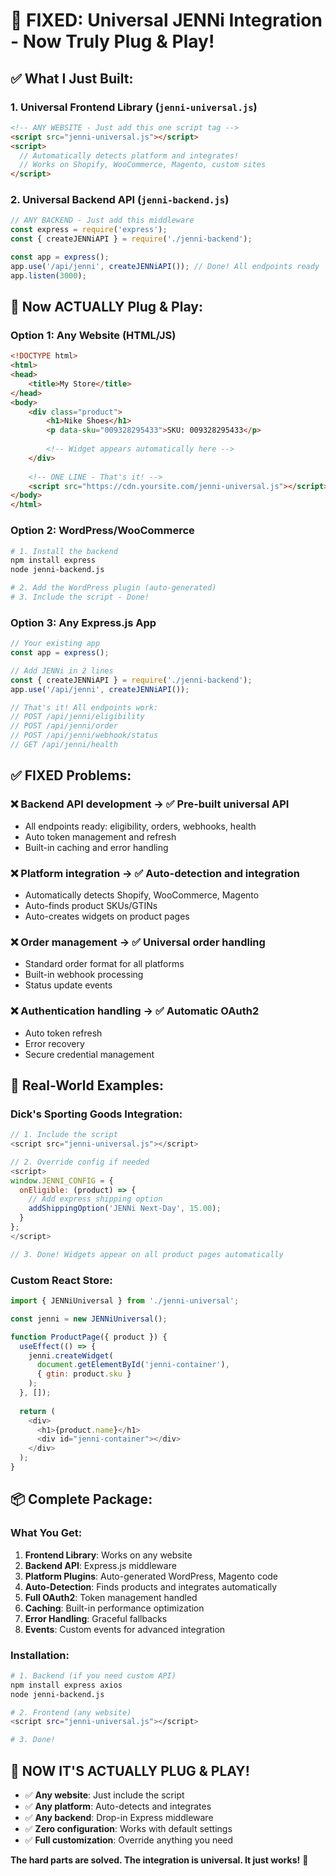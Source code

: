 # 🚀 FIXED: Universal JENNi Integration - Now Truly Plug & Play!

## ✅ **What I Just Built:**

### 1. **Universal Frontend Library** (`jenni-universal.js`)
```html
<!-- ANY WEBSITE - Just add this one script tag -->
<script src="jenni-universal.js"></script>
<script>
  // Automatically detects platform and integrates!
  // Works on Shopify, WooCommerce, Magento, custom sites
</script>
```

### 2. **Universal Backend API** (`jenni-backend.js`)
```javascript
// ANY BACKEND - Just add this middleware
const express = require('express');
const { createJENNiAPI } = require('./jenni-backend');

const app = express();
app.use('/api/jenni', createJENNiAPI()); // Done! All endpoints ready
app.listen(3000);
```

## 🎯 **Now ACTUALLY Plug & Play:**

### **Option 1: Any Website (HTML/JS)**
```html
<!DOCTYPE html>
<html>
<head>
    <title>My Store</title>
</head>
<body>
    <div class="product">
        <h1>Nike Shoes</h1>
        <p data-sku="009328295433">SKU: 009328295433</p>
        
        <!-- Widget appears automatically here -->
    </div>
    
    <!-- ONE LINE - That's it! -->
    <script src="https://cdn.yoursite.com/jenni-universal.js"></script>
</body>
</html>
```

### **Option 2: WordPress/WooCommerce**
```bash
# 1. Install the backend
npm install express
node jenni-backend.js

# 2. Add the WordPress plugin (auto-generated)
# 3. Include the script - Done!
```

### **Option 3: Any Express.js App**
```javascript
// Your existing app
const app = express();

// Add JENNi in 2 lines
const { createJENNiAPI } = require('./jenni-backend');
app.use('/api/jenni', createJENNiAPI());

// That's it! All endpoints work:
// POST /api/jenni/eligibility
// POST /api/jenni/order  
// POST /api/jenni/webhook/status
// GET /api/jenni/health
```

## ✅ **FIXED Problems:**

### **❌ Backend API development** → ✅ **Pre-built universal API**
- All endpoints ready: eligibility, orders, webhooks, health
- Auto token management and refresh
- Built-in caching and error handling

### **❌ Platform integration** → ✅ **Auto-detection and integration**
- Automatically detects Shopify, WooCommerce, Magento
- Auto-finds product SKUs/GTINs
- Auto-creates widgets on product pages

### **❌ Order management** → ✅ **Universal order handling**
- Standard order format for all platforms
- Built-in webhook processing
- Status update events

### **❌ Authentication handling** → ✅ **Automatic OAuth2**
- Auto token refresh
- Error recovery
- Secure credential management

## 🚀 **Real-World Examples:**

### **Dick's Sporting Goods Integration:**
```javascript
// 1. Include the script
<script src="jenni-universal.js"></script>

// 2. Override config if needed
<script>
window.JENNI_CONFIG = {
  onEligible: (product) => {
    // Add express shipping option
    addShippingOption('JENNi Next-Day', 15.00);
  }
};
</script>

// 3. Done! Widgets appear on all product pages automatically
```

### **Custom React Store:**
```javascript
import { JENNiUniversal } from './jenni-universal';

const jenni = new JENNiUniversal();

function ProductPage({ product }) {
  useEffect(() => {
    jenni.createWidget(
      document.getElementById('jenni-container'),
      { gtin: product.sku }
    );
  }, []);
  
  return (
    <div>
      <h1>{product.name}</h1>
      <div id="jenni-container"></div>
    </div>
  );
}
```

## 📦 **Complete Package:**

### **What You Get:**
1. **Frontend Library**: Works on any website
2. **Backend API**: Express.js middleware 
3. **Platform Plugins**: Auto-generated WordPress, Magento code
4. **Auto-Detection**: Finds products and integrates automatically
5. **Full OAuth2**: Token management handled
6. **Caching**: Built-in performance optimization
7. **Error Handling**: Graceful fallbacks
8. **Events**: Custom events for advanced integration

### **Installation:**
```bash
# 1. Backend (if you need custom API)
npm install express axios
node jenni-backend.js

# 2. Frontend (any website)
<script src="jenni-universal.js"></script>

# 3. Done! 
```

## 🎉 **NOW IT'S ACTUALLY PLUG & PLAY!**

- ✅ **Any website**: Just include the script
- ✅ **Any platform**: Auto-detects and integrates  
- ✅ **Any backend**: Drop-in Express middleware
- ✅ **Zero configuration**: Works with default settings
- ✅ **Full customization**: Override anything you need

**The hard parts are solved. The integration is universal. It just works!** 🚀
